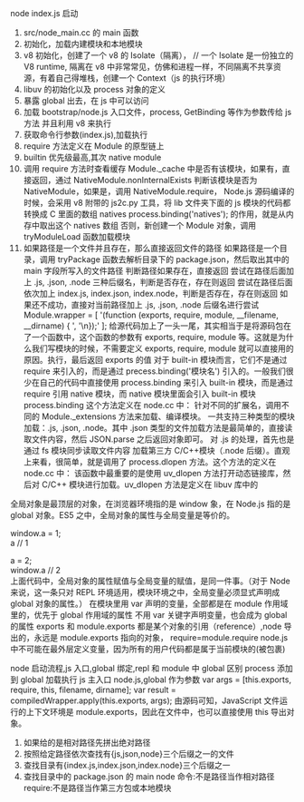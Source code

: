 node index.js 启动

1. src/node_main.cc 的 main 函数
1. 初始化，加载内建模块和本地模块
1. v8 初始化，创建了一个 v8 的 Isolate（隔离）， // 一个 Isolate 是一份独立的 V8 runtime,
   隔离在 v8 中非常常见，仿佛和进程一样，不同隔离不共享资源，有着自己得堆栈，创建一个 Context（js 的执行环境）
1. libuv 的初始化以及 process 对象的定义
1. 暴露 global 出去，在 js 中可以访问
1. 加载 bootstrap/node.js 入口文件，process, GetBinding 等作为参数传给 js 方法 并且利用 v8 来执行
1. 获取命令行参数(index.js),加载执行
1. require 方法定义在 Module 的原型链上
1. builtin 优先级最高,其次 native module
1. 调用 require 方法时查看缓存 Module.\_cache 中是否有该模块，如果有，直接返回，通过 NativeModule.nonInternalExists 判断该模块是否为 NativeModule，如果是，调用 NativeModule.require，
   Node.js 源码编译的时候，会采用 v8 附带的 js2c.py 工具，将 lib 文件夹下面的 js 模块的代码都转换成 C 里面的数组 natives
   process.binding('natives'); 的作用，就是从内存中取出这个 natives 数组
   否则，新创建一个 Module 对象，调用 tryModuleLoad 函数加载模块
1. 如果路径是一个文件并且存在，那么直接返回文件的路径
   如果路径是一个目录，调用 tryPackage 函数去解析目录下的 package.json，然后取出其中的 main 字段所写入的文件路径
   判断路径如果存在，直接返回
   尝试在路径后面加上 .js, .json, .node 三种后缀名，判断是否存在，存在则返回
   尝试在路径后面依次加上 index.js, index.json, index.node，判断是否存在，存在则返回
   如果还不成功，直接对当前路径加上 .js, .json, .node 后缀名进行尝试
   Module.wrapper = [
   '(function (exports, require, module, __filename, __dirname) { ',
   '\n});'
   ];
   给源代码加上了一头一尾，其实相当于是将源码包在了一个函数中，这个函数的参数有 exports, require, module 等。这就是为什么我们写模块的时候，不需要定义 exports, require, module 就可以直接用的原因。执行，最后返回 exports 的值
   对于 built-in 模块而言，它们不是通过 require 来引入的，而是通过 precess.binding('模块名') 引入的。一般我们很少在自己的代码中直接使用 process.binding 来引入 built-in 模块，而是通过 require 引用 native 模块，而 native 模块里面会引入 built-in 模块
   process.binding 这个方法定义在 node.cc 中：
   针对不同的扩展名，调用不同的 Module.\_extensions 方法来加载、编译模块。
   一共支持三种类型的模块加载：.js, .json, .node。其中 .json 类型的文件加载方法是最简单的，直接读取文件内容，然后 JSON.parse 之后返回对象即可。
   对 .js 的处理，首先也是通过 fs 模块同步读取文件内容
   加载第三方 C/C++模块（.node 后缀）。直观上来看，很简单，就是调用了 process.dlopen 方法。这个方法的定义在 node.cc 中：
   该函数中最重要的是使用 uv_dlopen 方法打开动态链接库，然后对 C/C++ 模块进行加载。uv_dlopen 方法是定义在 libuv 库中的

全局对象是最顶层的对象，在浏览器环境指的是 window 象，在 Node.js 指的是 global 对象。ES5 之中，全局对象的属性与全局变量是等价的。

window.a = 1;  
a // 1

a = 2;  
window.a // 2  
上面代码中，全局对象的属性赋值与全局变量的赋值，是同一件事。（对于 Node 来说，这一条只对 REPL 环境适用，模块环境之中，全局变量必须显式声明成 global 对象的属性。）
在模块里用 var 声明的变量，全部都是在 module 作用域里的，优先于 global 作用域的属性
不用 var 关键字声明变量，也会成为 global 的属性
exports 和 module.exports 都是某个对象的引用（reference）,node 导出的，永远是 module.exports 指向的对象，
require=module.require
node.js 中不可能在最外层定义变量，因为所有的用户代码都是属于当前模块的(被包裹)

node 启动流程,js 入口,global 绑定,repl 和 module 中 global 区别
process 添加到 global
加载执行 js 主入口 node.js,global 作为参数
var args = [this.exports, require, this, filename, dirname];
var result = compiledWrapper.apply(this.exports, args);
由源码可知，JavaScript 文件运行的上下文环境是 module.exports，因此在文件中，也可以直接使用 this 导出对象。

1. 如果给的是相对路径先拼出绝对路径
1. 按照给定路径依次查找有{js,json,node}三个后缀之一的文件
1. 查找目录有{index.js,index.json,index.node}三个后缀之一
1. 查找目录中的 package.json 的 main
   node 命令:不是路径当作相对路径
   require:不是路径当作第三方包或本地模块
